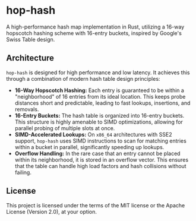 # hop-hash

A high-performance hash map implementation in Rust, utilizing a 16-way hopscotch hashing scheme with
16-entry buckets, inspired by Google's Swiss Table design.

## Architecture

`hop-hash` is designed for high performance and low latency. It achieves this through a combination
of modern hash table design principles:

*   **16-Way Hopscotch Hashing:** Each entry is guaranteed to be within a "neighborhood" of 16
    entries from its ideal location. This keeps probe distances short and predictable, leading to
    fast lookups, insertions, and removals.
*   **16-Entry Buckets:** The hash table is organized into 16-entry buckets. This structure is
    highly amenable to SIMD optimizations, allowing for parallel probing of multiple slots at once.
*   **SIMD-Accelerated Lookups:** On `x86_64` architectures with SSE2 support, `hop-hash` uses SIMD
    instructions to scan for matching entries within a bucket in parallel, significantly speeding up
    lookups.
*   **Overflow Handling:** In the rare case that an entry cannot be placed within its neighborhood,
    it is stored in an overflow vector. This ensures that the table can handle high load factors
    and hash collisions without failing.


## License

This project is licensed under the terms of the MIT license or the Apache License (Version 2.0), at your
option.
